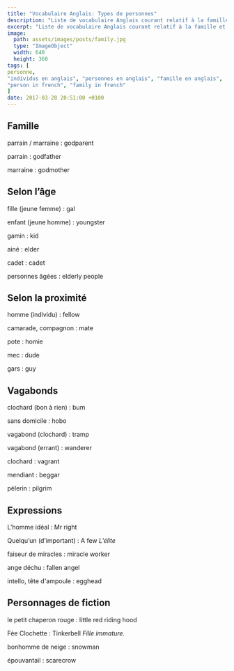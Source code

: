```yaml
---
title: "Vocabulaire Anglais: Types de personnes"
description: "Liste de vocabulaire Anglais courant relatif à la famille et aux différents types de personnes."
excerpt: "Liste de vocabulaire Anglais courant relatif à la famille et aux différents types de personnes."
image:
  path: assets/images/posts/family.jpg
  type: "ImageObject"
  width: 640
  height: 360
tags: [
personne,
"individus en anglais", "personnes en anglais", "famille en anglais",
"person in french", "family in french"
]
date: 2017-03-28 20:51:00 +0100
---
```


## Famille

parrain / marraine
: godparent

parrain
: godfather

marraine
: godmother


## Selon l’âge

fille (jeune femme)
: gal

enfant (jeune homme)
: youngster

gamin
: kid

ainé
: elder

cadet
: cadet

personnes âgées
: elderly people


## Selon la proximité

homme (individu)
: fellow

camarade, compagnon
: mate

pote
: homie

mec
: dude

gars
: guy


## Vagabonds

clochard (bon à rien)
: bum

sans domicile
: hobo

vagabond (clochard)
: tramp

vagabond (errant)
: wanderer

clochard
: vagrant

mendiant
: beggar

pèlerin
: pilgrim


## Expressions

L’homme idéal
: Mr right

Quelqu’un (d’important)
: A few
*L’élite*

faiseur de miracles
: miracle worker

ange déchu
: fallen angel

intello, tête d'ampoule
: egghead


## Personnages de fiction

le petit chaperon rouge
: little red riding hood

Fée Clochette
: Tinkerbell
*Fille immature.*

bonhomme de neige
: snowman

épouvantail
: scarecrow
